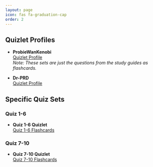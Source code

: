 ```yaml
---
layout: page
icon: fas fa-graduation-cap
order: 2
---
```



## Quizlet Profiles


- **ProbieWanKenobi**  
  [Quizlet Profile](https://quizlet.com/user/ProbieWanKenobi/sets)  
  *Note: These sets are just the questions from the study guides as flashcards.*

- **Dr-PRD**  
  [Quizlet Profile](https://quizlet.com/user/Dr-PRD/sets)

## Specific Quiz Sets

### Quiz 1-6
- **Quiz 1-6 Quizlet**  
  [Quiz 1-6 Flashcards](https://quizlet.com/1067795142/quiz-1-6-flash-cards/?i=6obvr0&x=1jqt)

### Quiz 7-10
- **Quiz 7-10 Quizlet**  
  [Quiz 7-10 Flashcards](https://quizlet.com/1066906529/quiz-7-10-flash-cards/?i=6obvr0&x=1jqt)


